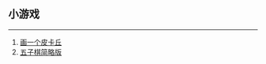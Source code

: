 ## 小游戏
<hr/>

1. [画一个皮卡丘](https://samuel-xiangpeng.github.io/games/pikachu/)
2. [五子棋简略版](https://samuel-xiangpeng.github.io/games/Backgammon/)
